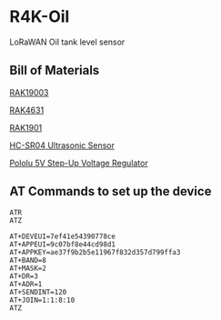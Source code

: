 # R4K-Oil

LoRaWAN Oil tank level sensor

## Bill of Materials

[RAK19003](https://store.rakwireless.com/products/wisblock-base-board-rak19003)

[RAK4631](https://store.rakwireless.com/products/rak4631-lpwan-node)

[RAK1901](https://store.rakwireless.com/products/rak1901-shtc3-temperature-humidity-sensor)

[HC-SR04 Ultrasonic Sensor](https://www.sparkfun.com/products/15569)

[Pololu 5V Step-Up Voltage Regulator](https://www.pololu.com/product/2562)

## AT Commands to set up the device
```
ATR
ATZ

```
```
AT+DEVEUI=7ef41e54390778ce
AT+APPEUI=9c07bf8e44cd98d1
AT+APPKEY=ae37f9b2b5e11967f832d357d799ffa3
AT+BAND=8
AT+MASK=2
AT+DR=3
AT+ADR=1
AT+SENDINT=120
AT+JOIN=1:1:8:10
ATZ

```